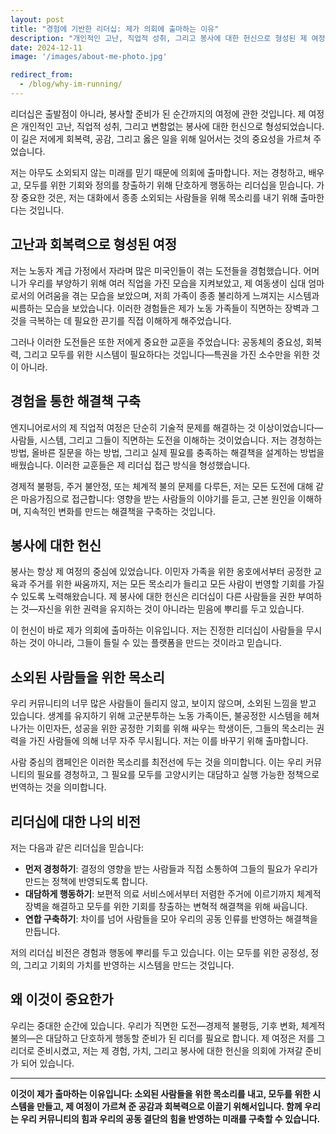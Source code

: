 ```yaml
---
layout: post
title: "경험에 기반한 리더십: 제가 의회에 출마하는 이유"
description: "개인적인 고난, 직업적 성취, 그리고 봉사에 대한 헌신으로 형성된 제 여정은 저를 이끌 준비가 되게 했습니다. 저는 대화에서 종종 소외되는 사람들을 위해 목소리를 내기 위해 의회에 출마합니다."
date: 2024-12-11
image: '/images/about-me-photo.jpg'

redirect_from:
  - /blog/why-im-running/
---
```


리더십은 출발점이 아니라, 봉사할 준비가 된 순간까지의 여정에 관한 것입니다. 제 여정은 개인적인 고난, 직업적 성취, 그리고 변함없는 봉사에 대한 헌신으로 형성되었습니다. 이 길은 저에게 회복력, 공감, 그리고 옳은 일을 위해 일어서는 것의 중요성을 가르쳐 주었습니다.

저는 아무도 소외되지 않는 미래를 믿기 때문에 의회에 출마합니다. 저는 경청하고, 배우고, 모두를 위한 기회와 정의를 창출하기 위해 단호하게 행동하는 리더십을 믿습니다. 가장 중요한 것은, 저는 대화에서 종종 소외되는 사람들을 위해 목소리를 내기 위해 출마한다는 것입니다.

## 고난과 회복력으로 형성된 여정

저는 노동자 계급 가정에서 자라며 많은 미국인들이 겪는 도전들을 경험했습니다. 어머니가 우리를 부양하기 위해 여러 직업을 가진 모습을 지켜보았고, 제 여동생이 십대 엄마로서의 어려움을 겪는 모습을 보았으며, 저희 가족이 종종 불리하게 느껴지는 시스템과 씨름하는 모습을 보았습니다. 이러한 경험들은 제가 노동 가족들이 직면하는 장벽과 그것을 극복하는 데 필요한 끈기를 직접 이해하게 해주었습니다.

그러나 이러한 도전들은 또한 저에게 중요한 교훈을 주었습니다: 공동체의 중요성, 회복력, 그리고 모두를 위한 시스템이 필요하다는 것입니다—특권을 가진 소수만을 위한 것이 아니라.

## 경험을 통한 해결책 구축

엔지니어로서의 제 직업적 여정은 단순히 기술적 문제를 해결하는 것 이상이었습니다—사람들, 시스템, 그리고 그들이 직면하는 도전을 이해하는 것이었습니다. 저는 경청하는 방법, 올바른 질문을 하는 방법, 그리고 실제 필요를 충족하는 해결책을 설계하는 방법을 배웠습니다. 이러한 교훈들은 제 리더십 접근 방식을 형성했습니다.

경제적 불평등, 주거 불안정, 또는 체계적 불의 문제를 다루든, 저는 모든 도전에 대해 같은 마음가짐으로 접근합니다: 영향을 받는 사람들의 이야기를 듣고, 근본 원인을 이해하며, 지속적인 변화를 만드는 해결책을 구축하는 것입니다.

## 봉사에 대한 헌신

봉사는 항상 제 여정의 중심에 있었습니다. 이민자 가족을 위한 옹호에서부터 공정한 교육과 주거를 위한 싸움까지, 저는 모든 목소리가 들리고 모든 사람이 번영할 기회를 가질 수 있도록 노력해왔습니다. 제 봉사에 대한 헌신은 리더십이 다른 사람들을 권한 부여하는 것—자신을 위한 권력을 유지하는 것이 아니라는 믿음에 뿌리를 두고 있습니다.

이 헌신이 바로 제가 의회에 출마하는 이유입니다. 저는 진정한 리더십이 사람들을 무시하는 것이 아니라, 그들이 들릴 수 있는 플랫폼을 만드는 것이라고 믿습니다.

## 소외된 사람들을 위한 목소리

우리 커뮤니티의 너무 많은 사람들이 들리지 않고, 보이지 않으며, 소외된 느낌을 받고 있습니다. 생계를 유지하기 위해 고군분투하는 노동 가족이든, 불공정한 시스템을 헤쳐 나가는 이민자든, 성공을 위한 공정한 기회를 위해 싸우는 학생이든, 그들의 목소리는 권력을 가진 사람들에 의해 너무 자주 무시됩니다. 저는 이를 바꾸기 위해 출마합니다.

사람 중심의 캠페인은 이러한 목소리를 최전선에 두는 것을 의미합니다. 이는 우리 커뮤니티의 필요를 경청하고, 그 필요를 모두를 고양시키는 대담하고 실행 가능한 정책으로 번역하는 것을 의미합니다.

## 리더십에 대한 나의 비전

저는 다음과 같은 리더십을 믿습니다:

- **먼저 경청하기**: 결정의 영향을 받는 사람들과 직접 소통하여 그들의 필요가 우리가 만드는 정책에 반영되도록 합니다.  
- **대담하게 행동하기**: 보편적 의료 서비스에서부터 저렴한 주거에 이르기까지 체계적 장벽을 해결하고 모두를 위한 기회를 창출하는 변혁적 해결책을 위해 싸웁니다.  
- **연합 구축하기**: 차이를 넘어 사람들을 모아 우리의 공동 인류를 반영하는 해결책을 만듭니다.  

저의 리더십 비전은 경험과 행동에 뿌리를 두고 있습니다. 이는 모두를 위한 공정성, 정의, 그리고 기회의 가치를 반영하는 시스템을 만드는 것입니다.

## 왜 이것이 중요한가

우리는 중대한 순간에 있습니다. 우리가 직면한 도전—경제적 불평등, 기후 변화, 체계적 불의—은 대담하고 단호하게 행동할 준비가 된 리더를 필요로 합니다. 제 여정은 저를 그 리더로 준비시켰고, 저는 제 경험, 가치, 그리고 봉사에 대한 헌신을 의회에 가져갈 준비가 되어 있습니다.

---

**이것이 제가 출마하는 이유입니다: 소외된 사람들을 위한 목소리를 내고, 모두를 위한 시스템을 만들고, 제 여정이 가르쳐 준 공감과 회복력으로 이끌기 위해서입니다. 함께 우리는 우리 커뮤니티의 힘과 우리의 공동 결단의 힘을 반영하는 미래를 구축할 수 있습니다.**